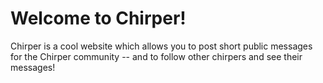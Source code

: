 # Welcome to Chirper!
Chirper is a cool website which allows you to post short public messages for the Chirper community -- and to follow other chirpers and see their messages!
